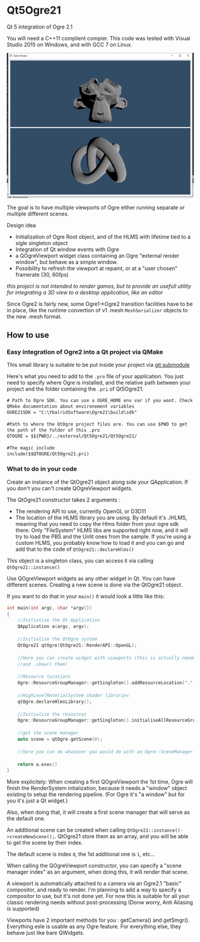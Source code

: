 # Qt5Ogre21
Qt 5 integration of Ogre 2.1

You will need a C++11 complient compier. This code was tested with Visual Studio 2015 on Windows, and with GCC 7 on Linux. 

![Screenshot](/Screenshot.png)

The goal is to have multiple viewports of Ogre either running separate or multiple different scenes.

Design idea
  - Initialization of Ogre Root object, and of the HLMS with lifetime tied to a sigle singleton object
  - Integration of Qt window events with Ogre
  - a QOgreViewport widget class containing an Ogre "external render window", but behave as a simple window. 
  - Possibility to refresh the viewport at repaint, or at a "user chosen" framerate (30, 60fps)
  
*this project is not intended to render games, but to provide an usefull utility for integrating a 3D view to a desktop application, like an editor*
 
Since Ogre2 is fairly new, some Ogre1->Ogre2 transition facilities have to be in place, like the runtime convertion of v1 .mesh `MeshSerializer` objects to the new .mesh format. 

## How to use

### Easy integration of Ogre2 into a Qt project via QMake

This small library is suitable to be put inside your project via [git submodule](https://git-scm.com/book/en/v2/Git-Tools-Submodules)

Here's what you need to add to the `.pro` file of your application. You just need to specify where Ogre is installed, and the relative path between your project and the folder containing the `.pri` of Qt5Ogre21.

```QMake
# Path to Ogre SDK. You can use a OGRE_HOME env var if you want. Check QMake documentation about environement variables
OGRE21SDK = "C:\YbalridSoftware\Ogre21\build\sdk"

#Path to where the QtOgre project files are. You can use $PWD to get the path of the folder of this .pro
QTOGRE = $${PWD}/../external/Qt5Ogre21/Qt5Ogre21/

#The magic include
include($$QTOGRE/Qt5Ogre21.pri)
```

### What to do in your code

Create an instance of the QtOgre21 object along side your QApplication. If you don't you can't create QOgreViewport widgets.

The QtOgre21 constructor takes 2 arguments : 

 - The rendering API to use, currently OpenGL or D3D11
 - The location of the HLMS library you are using. By defautl it's ./HLMS, meaning that you need to copy the Hlms folder from your ogre sdk there. Only "FileSystem" HLMS libs are supported right now, and it will try to load the PBS and the Unlit ones from the sample. If you're using a custom HLMS, you probably know how to load it and you can go and add that to the code of `QtOgre21::declareHlms()`

This object is a singleton class, you can access it via calling `QtOgre21::instance()`

Use QOgreViewport widgets as any other widget in Qt. You can have different scenes. Creating a new scene is done via the QtOgre21 object.

If you want to do that in your `main()` it would look a little like this:

```C++
int main(int argc, char *argv[])
{
    //Initialize the Qt Application
    QApplication a(argc, argv);

    //Initialize the QtOgre system
    QtOgre21 qtOgre(QtOgre21::RenderAPI::OpenGL);
    
    //Here you can create widget with viewports (this is actually needed for initializing the rendering API) 
    //and .show() them!
    
    //Resource locations
    Ogre::ResourceGroupManager::getSingleton().addResourceLocation(".", "FileSystem");

    //HighLevelMaterialSystem shader libraries
    qtOgre.declareHlmsLibrary();

    //Initialize the resources
    Ogre::ResourceGroupManager::getSingleton().initialiseAllResourceGroups(true);
    
    //get the scene manager
    auto scene = qtOgre.getScene(0);
    
    //here you can do whatever you would do with an Ogre::SceneManager
    
    return a.exec()
}
```

More explicitely: When creating a first QOgreViewport the 1st time, Ogre will finish the RenderSystem intialization, because it needs a "window" object existing to setup the rendering pipeline. (For Ogre it's "a window" but for you it's just a Qt widget.)

Also, when doing that, it will create a first scene manager that will serve as the default one. 

An additional scene can be created when calling `QtOgre21::instance()->createNewScene();`. QtOgre21 store them as an array, and you will be able to get the scene by their index. 

The default scene is index `0`, the 1st additional one is `1`, etc... 

When calling the QOgreViewport constructor, you can specify a "scene manager index" as an argument, when doing this, it will render that scene. 

A viewport is automatically attached to a camera via an Ogre2.1 "basic" compositor, and ready to render. I'm planning to add a way to specify a compositor to use, but it's not done yet. For now this is suitable for all your classic rendering needs without post-processing (Donw worry, Anti Aliasing *is* supported)

Viewports have 2 important methods for you : getCamera() and getSmgr(). Everything esle is usable as any Ogre feature. For everything else, they behave just like bare QWidgets. 



